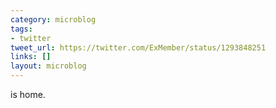 ```yaml
---
category: microblog
tags:
- twitter
tweet_url: https://twitter.com/ExMember/status/1293848251
links: []
layout: microblog
---
```

is home.
